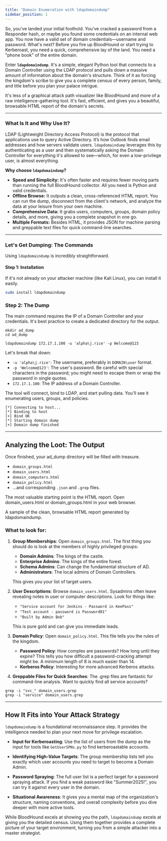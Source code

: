 ```yaml
---
title: "Domain Enumeration with ldapdomaindump"
sidebar_position: 1
---
```



So, you've landed your initial foothold. You've cracked a password from a Responder hash, or maybe you found some credentials on an internal web app. You now have a valid set of domain credentials—username and password. What's next? Before you fire up BloodHound or start trying to Kerberoast, you need a quick, comprehensive lay of the land. You need a "phone book" of the entire domain.

Enter **`ldapdomaindump`**. It's a simple, elegant Python tool that connects to a Domain Controller using the LDAP protocol and pulls down a massive amount of information about the domain's structure. Think of it as forcing the kingdom's scribe to give you a complete census of every person, family, and title before you plan your palace intrigue.

It's less of a graphical attack path visualizer like BloodHound and more of a raw intelligence-gathering tool. It's fast, efficient, and gives you a beautiful, browsable HTML report of the domain's secrets.

---

### What Is It and Why Use It?

LDAP (Lightweight Directory Access Protocol) is the protocol that applications use to query Active Directory. It’s how Outlook finds email addresses and how servers validate users. `ldapdomaindump` leverages this by authenticating as a user and then systematically asking the Domain Controller for everything it's allowed to see—which, for even a low-privilege user, is almost everything.

**Why choose `ldapdomaindump`?**

* **Speed and Simplicity:** It's often faster and requires fewer moving parts than running the full BloodHound collector. All you need is Python and valid credentials.
* **Offline Browse:** It outputs a clean, cross-referenced HTML report. You can run the dump, disconnect from the client's network, and analyze the data at your leisure from your own machine.
* **Comprehensive Data:** It grabs users, computers, groups, domain policy details, and more, giving you a complete snapshot in one go.
* **Multiple Formats:** Besides HTML, it provides JSON for machine parsing and greppable text files for quick command-line searches.

---

### Let's Get Dumping: The Commands

Using `ldapdomaindump` is incredibly straightforward.

#### **Step 1: Installation**
If it's not already on your attacker machine (like Kali Linux), you can install it easily.

```bash
sudo install ldapdomaindump
```

### Step 2: The Dump

The main command requires the IP of a Domain Controller and your credentials. It's best practice to create a dedicated directory for the output.

```shell
mkdir ad_dump
cd ad_dump

ldapdomaindump 172.17.1.100 -u 'alpha\j.rice' -p Welcome@123
```


Let's break that down:

 - `-u 'alpha\j.rice'`: The username, preferably in `DOMAIN\user` format.
 - `-p 'Welcome@123'`: The user's password. Be careful with special characters in the password; you might need to escape them or wrap the password in single quotes.
 - `172.17.1.100`: The IP address of a Domain Controller.

The tool will connect, bind to LDAP, and start pulling data. You'll see it enumerating users, groups, and policies.

```
[*] Connecting to host...
[*] Binding to host
[+] Bind OK
[*] Starting domain dump
[+] Domain dump finished
```

---

## Analyzing the Loot: The Output

Once finished, your ad_dump directory will be filled with treasure.

 - `domain_groups.html`
 - `domain_users.html`
 - `domain_computers.html`
 - `domain_policy.html`
 - ...and corresponding `.json` and `.grep` files.

The most valuable starting point is the HTML report. Open domain_users.html or domain_groups.html in your web browser.

A sample of the clean, browsable HTML report generated by ldapdomaindump.


### What to look for:

1. **Group Memberships**: Open `domain_groups.html`. The first thing you should do is look at the members of highly privileged groups:
    - **Domain Admins**: The kings of the castle.
    - **Enterprise Admins**: The kings of the entire forest.
    - **Schema Admins**: Can change the fundamental structure of AD.
    - **Administrators**: The local admins of Domain Controllers.

    This gives you your list of target users.

2. **User Descriptions**: Browse `domain_users.html`. Sysadmins often leave revealing notes in user or computer descriptions. Look for things like:
    - `"Service account for Jenkins - Password in KeePass"`
    - `"Test account - password is Password01"`
    - `"Built by Admin Bob"`

    This is pure gold and can give you immediate leads.

3. **Domain Policy**: Open `domain_policy.html`. This file tells you the rules of the kingdom.
    - **Password Policy**: How complex are passwords? How long until they expire? This tells you how difficult a password-cracking attempt might be. A minimum length of 8 is much easier than 14.
    - **Kerberos Policy**: Interesting for more advanced Kerberos attacks.

4. **Greppable Files for Quick Searches**: The .grep files are fantastic for command-line analysis. Want to quickly find all service accounts?

```shell
grep -i "svc_" domain_users.grep
grep -i "service" domain_users.grep
```

---

## How It Fits into Your Attack Strategy

`ldapdomaindump` is a foundational reconnaissance step. It provides the intelligence needed to plan your next move for privilege escalation.

 - **Input for Kerberoasting**: Use the list of users from the dump as the input for tools like `GetUserSPNs.py` to find kerberoastable accounts.

 - **Identifying High-Value Targets**: The group membership lists tell you exactly which user accounts you need to target to become a Domain Admin.

 - **Password Spraying**: The full user list is a perfect target for a password spraying attack. If you find a weak password like "Summer2025!", you can try it against every user in the domain.

 - **Situational Awareness**: It gives you a mental map of the organization's structure, naming conventions, and overall complexity before you dive deeper with more active tools.

While BloodHound excels at showing you the path, `ldapdomaindump` excels at giving you the detailed census. Using them together provides a complete picture of your target environment, turning you from a simple attacker into a master strategist.